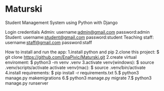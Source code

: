 # Maturski

Student Management System using Python with Django

Login credentials
  Admin: 
    username:admin@gmail.com
    password:admin
  Student: 
    username:student@gmail.com
    password:student
 Teaching staff: 
    username:staff@gmail.com
    password:staff
    
    
 How to install and run the app:
    1.install python and pip
    2.clone this project: $ git clone https://github.com/EnaPivic/Maturski.git
    2.create virtual enviroment: $ python3 -m venv .venv
    3.activate venv(windows): $ source .venv/scripts/activate
      activate venv(mac): $ source .venv/bin/activate
    4.install requirements: $ pip install -r requirements.txt
    5.$ python3 manage.py makemigrations
    6.$ python3 manage.py migrate
    7.$ python3 manage.py runserver
    





